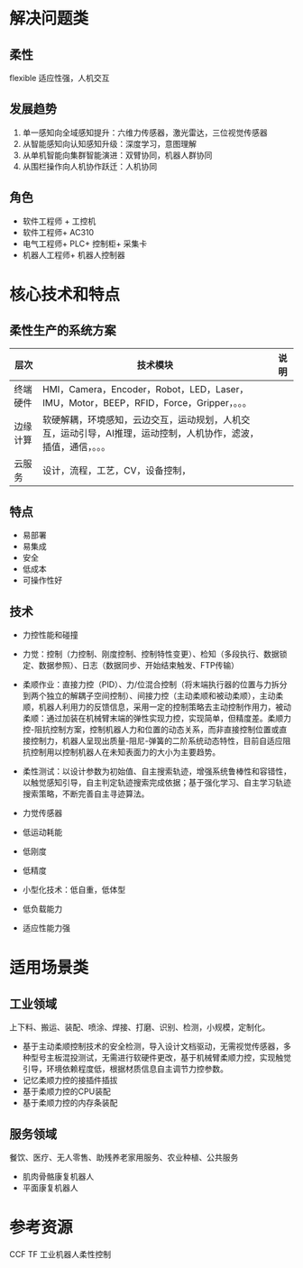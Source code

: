 # 解决问题类
## 柔性
flexible 适应性强，人机交互
## 发展趋势
1. 单一感知向全域感知提升：六维力传感器，激光雷达，三位视觉传感器
2. 从智能感知向认知感知升级：深度学习，意图理解
3. 从单机智能向集群智能演进：双臂协同，机器人群协同
4. 从围栏操作向人机协作跃迁：人机协同
## 角色
* 软件工程师 + 工控机
* 软件工程师+ AC310
* 电气工程师+ PLC+ 控制柜+ 采集卡
* 机器人工程师+ 机器人控制器

# 核心技术和特点
## 柔性生产的系统方案
|层次|技术模块|说明|
|--|--|--|
|终端硬件|HMI，Camera，Encoder，Robot，LED，Laser，IMU，Motor，BEEP，RFID，Force，Gripper，。。。||
|边缘计算|软硬解耦，环境感知，云边交互，运动规划，人机交互，运动引导，AI推理，运动控制，人机协作，滤波，插值，通信，。。。||
|云服务|设计，流程，工艺，CV，设备控制，||
## 特点
* 易部署
* 易集成
* 安全
* 低成本
* 可操作性好
## 技术
* 力控性能和碰撞
* 力觉：控制（力控制、刚度控制、控制特性变更）、检知（多段执行、数据锁定、数据参照）、日志（数据同步、开始结束触发、FTP传输）
* 柔顺作业：直接力控（PID）、力/位混合控制（将末端执行器的位置与力拆分到两个独立的解耦子空间控制）、间接力控（主动柔顺和被动柔顺），主动柔顺，机器人利用力的反馈信息，采用一定的控制策略去主动控制作用力，被动柔顺：通过加装在机械臂末端的弹性实现力控，实现简单，但精度差。柔顺力控-阻抗控制方案，控制机器人力和位置的动态关系，而非直接控制位置或直接控制力，机器人呈现出质量-阻尼-弹簧的二阶系统动态特性，目前自适应阻抗控制用以控制机器人在未知表面力的大小为主要趋势。
* 柔性测试：以设计参数为初始值、自主搜索轨迹，增强系统鲁棒性和容错性，以触觉感知引导，自主判定轨迹搜索完成依据；基于强化学习、自主学习轨迹搜索策略，不断完善自主寻迹算法。

* 力觉传感器
* 低运动耗能
* 低刚度
* 低精度
* 小型化技术：低自重，低体型
* 低负载能力
* 适应性能力强

# 适用场景类
## 工业领域
上下料、搬运、装配、喷涂、焊接、打磨、识别、检测，小规模，定制化。
* 基于主动柔顺控制技术的安全检测，导入设计文档驱动，无需视觉传感器，多种型号主板混投测试，无需进行软硬件更改，基于机械臂柔顺力控，实现触觉引导，环境依赖程度低，根据材质信息自主调节力控参数。
* 记忆柔顺力控的接插件插拔
* 基于柔顺力控的CPU装配
* 基于柔顺力控的内存条装配
## 服务领域
餐饮、医疗、无人零售、助残养老家用服务、农业种植、公共服务
* 肌肉骨骼康复机器人
* 平面康复机器人


# 参考资源
CCF TF 工业机器人柔性控制